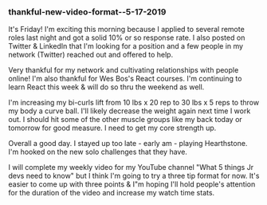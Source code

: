 ### thankful-new-video-format--5-17-2019

It's Friday! I'm exciting this morning because I applied to several remote roles last night and got a solid 10% or so response rate. I also posted on Twitter & LinkedIn that I'm looking for a position and a few people in my network (Twitter) reached out and offered to help.

Very thankful for my network and cultivating relationships with people online! I'm also thankful for Wes Bos's React courses. I'm continuing to learn React this week & will do so thru the weekend as well.

I'm increasing my bi-curls lift from 10 lbs x 20 rep to 30 lbs x 5 reps to throw my body a curve ball. I'll likely decrease the weight again next time I work out. I should hit some of the other muscle groups like my back today or tomorrow for good measure. I need to get my core strength up. 

Overall a good day. I stayed up too late - early am - playing Hearthstone. I'm hooked on the new solo challenges that they have.

I will complete my weekly video for my YouTube channel "What 5 things Jr devs need to know" but I think I'm going to try a three tip format for now. It's easier to come up with three points & I"m hoping I'll hold people's attention for the duration of the video and increase my watch time stats. 
